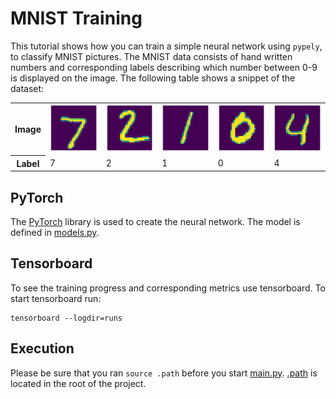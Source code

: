 # MNIST Training
This tutorial shows how you can train a simple neural network using `pypely`, to classify MNIST pictures. The MNIST data consists of hand written numbers and corresponding labels describing which number between 0-9 is displayed on the image. The following table shows a snippet of the dataset:

<table>
  <tr>
    <th>Image</th>
    <td><img src="images/example-0.png"/></td>
    <td><img src="images/example-1.png"/></td>
    <td><img src="images/example-2.png"/></td>
    <td><img src="images/example-3.png"/></td>
    <td><img src="images/example-4.png"/></td>
  </tr>
  <tr>
    <th>Label</th>
    <td>7</td>
    <td>2</td>
    <td>1</td>
    <td>0</td>
    <td>4</td>
  </tr>
</table>

## PyTorch
The [PyTorch](https://pytorch.org/) library is used to create the neural network. The model is defined in [models.py](src/ds/models.py). 

## Tensorboard
To see the training progress and corresponding metrics use tensorboard. To start tensorboard run:

```shell
tensorboard --logdir=runs
```

## Execution
Please be sure that you ran `source .path` before you start [main.py](src/main.py). [.path](../../.path) is located in the root of the project.
